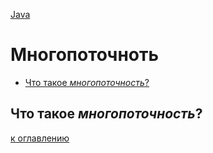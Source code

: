 [Java](README.md)

# Многопоточноть
  - [Что такое _многопоточность_?](#что-такое-многопоточность)

## Что такое _многопоточность_?


[к оглавлению](#Многопоточноть)
